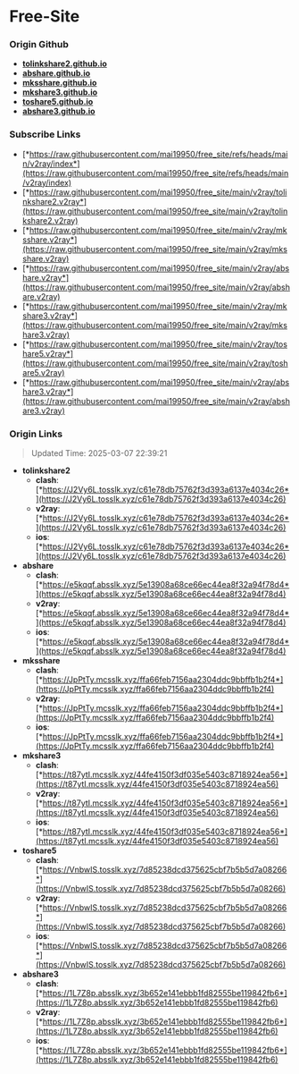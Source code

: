 # Free-Site

### Origin Github

- [**tolinkshare2.github.io**](https://github.com/tolinkshare2/tolinkshare2.github.io)
- [**abshare.github.io**](https://github.com/abshare/abshare.github.io)
- [**mksshare.github.io**](https://github.com/mksshare/mksshare.github.io)
- [**mkshare3.github.io**](https://github.com/mkshare3/mkshare3.github.io)
- [**toshare5.github.io**](https://github.com/toshare5/toshare5.github.io)
- [**abshare3.github.io**](https://github.com/abshare3/abshare3.github.io)

### Subscribe Links

- [*https://raw.githubusercontent.com/mai19950/free_site/refs/heads/main/v2ray/index*](https://raw.githubusercontent.com/mai19950/free_site/refs/heads/main/v2ray/index)
- [*https://raw.githubusercontent.com/mai19950/free_site/main/v2ray/tolinkshare2.v2ray*](https://raw.githubusercontent.com/mai19950/free_site/main/v2ray/tolinkshare2.v2ray)
- [*https://raw.githubusercontent.com/mai19950/free_site/main/v2ray/mksshare.v2ray*](https://raw.githubusercontent.com/mai19950/free_site/main/v2ray/mksshare.v2ray)
- [*https://raw.githubusercontent.com/mai19950/free_site/main/v2ray/abshare.v2ray*](https://raw.githubusercontent.com/mai19950/free_site/main/v2ray/abshare.v2ray)
- [*https://raw.githubusercontent.com/mai19950/free_site/main/v2ray/mkshare3.v2ray*](https://raw.githubusercontent.com/mai19950/free_site/main/v2ray/mkshare3.v2ray)
- [*https://raw.githubusercontent.com/mai19950/free_site/main/v2ray/toshare5.v2ray*](https://raw.githubusercontent.com/mai19950/free_site/main/v2ray/toshare5.v2ray)
- [*https://raw.githubusercontent.com/mai19950/free_site/main/v2ray/abshare3.v2ray*](https://raw.githubusercontent.com/mai19950/free_site/main/v2ray/abshare3.v2ray)

### Origin Links

> Updated Time: 2025-03-07 22:39:21

- **tolinkshare2**
  - **clash**: [*https://J2Vy6L.tosslk.xyz/c61e78db75762f3d393a6137e4034c26*](https://J2Vy6L.tosslk.xyz/c61e78db75762f3d393a6137e4034c26)
  - **v2ray**: [*https://J2Vy6L.tosslk.xyz/c61e78db75762f3d393a6137e4034c26*](https://J2Vy6L.tosslk.xyz/c61e78db75762f3d393a6137e4034c26)
  - **ios**: [*https://J2Vy6L.tosslk.xyz/c61e78db75762f3d393a6137e4034c26*](https://J2Vy6L.tosslk.xyz/c61e78db75762f3d393a6137e4034c26)
- **abshare**
  - **clash**: [*https://e5kqqf.absslk.xyz/5e13908a68ce66ec44ea8f32a94f78d4*](https://e5kqqf.absslk.xyz/5e13908a68ce66ec44ea8f32a94f78d4)
  - **v2ray**: [*https://e5kqqf.absslk.xyz/5e13908a68ce66ec44ea8f32a94f78d4*](https://e5kqqf.absslk.xyz/5e13908a68ce66ec44ea8f32a94f78d4)
  - **ios**: [*https://e5kqqf.absslk.xyz/5e13908a68ce66ec44ea8f32a94f78d4*](https://e5kqqf.absslk.xyz/5e13908a68ce66ec44ea8f32a94f78d4)
- **mksshare**
  - **clash**: [*https://JpPtTy.mcsslk.xyz/ffa66feb7156aa2304ddc9bbffb1b2f4*](https://JpPtTy.mcsslk.xyz/ffa66feb7156aa2304ddc9bbffb1b2f4)
  - **v2ray**: [*https://JpPtTy.mcsslk.xyz/ffa66feb7156aa2304ddc9bbffb1b2f4*](https://JpPtTy.mcsslk.xyz/ffa66feb7156aa2304ddc9bbffb1b2f4)
  - **ios**: [*https://JpPtTy.mcsslk.xyz/ffa66feb7156aa2304ddc9bbffb1b2f4*](https://JpPtTy.mcsslk.xyz/ffa66feb7156aa2304ddc9bbffb1b2f4)
- **mkshare3**
  - **clash**: [*https://t87ytI.mcsslk.xyz/44fe4150f3df035e5403c8718924ea56*](https://t87ytI.mcsslk.xyz/44fe4150f3df035e5403c8718924ea56)
  - **v2ray**: [*https://t87ytI.mcsslk.xyz/44fe4150f3df035e5403c8718924ea56*](https://t87ytI.mcsslk.xyz/44fe4150f3df035e5403c8718924ea56)
  - **ios**: [*https://t87ytI.mcsslk.xyz/44fe4150f3df035e5403c8718924ea56*](https://t87ytI.mcsslk.xyz/44fe4150f3df035e5403c8718924ea56)
- **toshare5**
  - **clash**: [*https://VnbwIS.tosslk.xyz/7d85238dcd375625cbf7b5b5d7a08266*](https://VnbwIS.tosslk.xyz/7d85238dcd375625cbf7b5b5d7a08266)
  - **v2ray**: [*https://VnbwIS.tosslk.xyz/7d85238dcd375625cbf7b5b5d7a08266*](https://VnbwIS.tosslk.xyz/7d85238dcd375625cbf7b5b5d7a08266)
  - **ios**: [*https://VnbwIS.tosslk.xyz/7d85238dcd375625cbf7b5b5d7a08266*](https://VnbwIS.tosslk.xyz/7d85238dcd375625cbf7b5b5d7a08266)
- **abshare3**
  - **clash**: [*https://1L7Z8p.absslk.xyz/3b652e141ebbb1fd82555be119842fb6*](https://1L7Z8p.absslk.xyz/3b652e141ebbb1fd82555be119842fb6)
  - **v2ray**: [*https://1L7Z8p.absslk.xyz/3b652e141ebbb1fd82555be119842fb6*](https://1L7Z8p.absslk.xyz/3b652e141ebbb1fd82555be119842fb6)
  - **ios**: [*https://1L7Z8p.absslk.xyz/3b652e141ebbb1fd82555be119842fb6*](https://1L7Z8p.absslk.xyz/3b652e141ebbb1fd82555be119842fb6)

